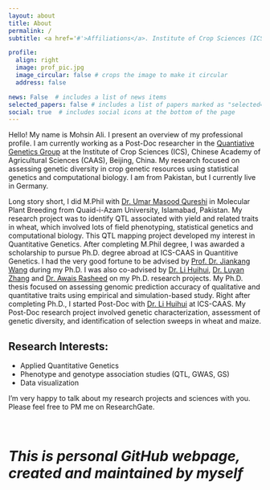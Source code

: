 ```yaml
---
layout: about
title: About
permalink: /
subtitle: <a href='#'>Affiliations</a>. Institute of Crop Sciences (ICS), Chinese Academy of Agricultural Sciences (CAAS), Beijing, China.

profile:
  align: right
  image: prof_pic.jpg
  image_circular: false # crops the image to make it circular
  address: false

news: False  # includes a list of news items
selected_papers: false # includes a list of papers marked as "selected={true}"
social: true  # includes social icons at the bottom of the page
---
```


Hello! My name is Mohsin Ali. I present an overview of my professional profile. I am currently working as a Post-Doc researcher in the [Quantiative Genetics Group](https://isbreeding.caas.cn/) at the Institute of Crop Sciences (ICS), Chinese Academy of Agricultural Sciences (CAAS), Beijing, China. My research focused on assessing genetic diversity in crop genetic resources using statistical genetics and computational biology. I am from Pakistan, but I currently live in Germany.

Long story short, I did M.Phil with [Dr. Umar Masood Qureshi](https://www.qau.edu.pk/profile.php?id=804029) in Molecular Plant Breeding from Quaid-i-Azam University, Islamabad, Pakistan. My research project was to identify QTL associated with yield and related traits in wheat, which involved lots of field phenotyping, statistical genetics and computational biology. This QTL mapping project developed my interest in Quantitative Genetics. After completing M.Phil degree, I was awarded a scholarship to pursue Ph.D. degree abroad at ICS-CAAS in Quantitive Genetics. I had the very good fortune to be advised by [Prof. Dr. Jiankang Wang](https://isbreedingen.caas.cn/member/staff/294609.htm) during my Ph.D. I was also co-advised by [Dr. Li Huihui](https://isbreedingen.caas.cn/member/staff/294610.htm), [Dr. Luyan Zhang](https://isbreedingen.caas.cn/member/staff/294611.htm) and [Dr. Awais Rasheed](http://www.qau.edu.pk/profile.php?id=804030) on my Ph.D. research projects. My Ph.D. thesis focused on assessing genomic prediction accuracy of qualitative and quantitative traits using empirical and simulation-based study. Right after completing Ph.D., I started Post-Doc with [Dr. Li Huihui](https://isbreedingen.caas.cn/member/staff/294610.htm) at ICS-CAAS. My Post-Doc research project involved genetic characterization, assessment of genetic diversity, and identification of selection sweeps in wheat and maize. 

## Research Interests:

- Applied Quantitative Genetics
- Phenotype and genotype association studies (QTL, GWAS, GS)
- Data visualization

I’m very happy to talk about my research projects and sciences with you. Please feel free to PM me on ResearchGate.  
<br/><br/>  
# _This is personal GitHub webpage, created and maintained by myself_
